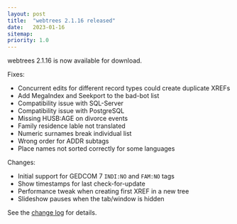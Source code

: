 ```yaml
---
layout: post
title:  "webtrees 2.1.16 released"
date:   2023-01-16
sitemap:
priority: 1.0
---
```


webtrees 2.1.16 is now available for download.

Fixes:

* Concurrent edits for different record types could create duplicate XREFs
* Add MegaIndex and Seekport to the bad-bot list
* Compatibility issue with SQL-Server
* Compatibility issue with PostgreSQL
* Missing HUSB:AGE on divorce events
* Family residence lable not translated
* Numeric surnames break individual list
* Wrong order for ADDR subtags
* Place names not sorted correctly for some languages

Changes:

* Initial support for GEDCOM 7 `INDI:NO` and `FAM:NO` tags
* Show timestamps for last check-for-update
* Performance tweak when creating first XREF in a new tree
* Slideshow pauses when the tab/window is hidden

See the [change log](https://github.com/fisharebest/webtrees/compare/2.1.15...2.1.16) for details.
